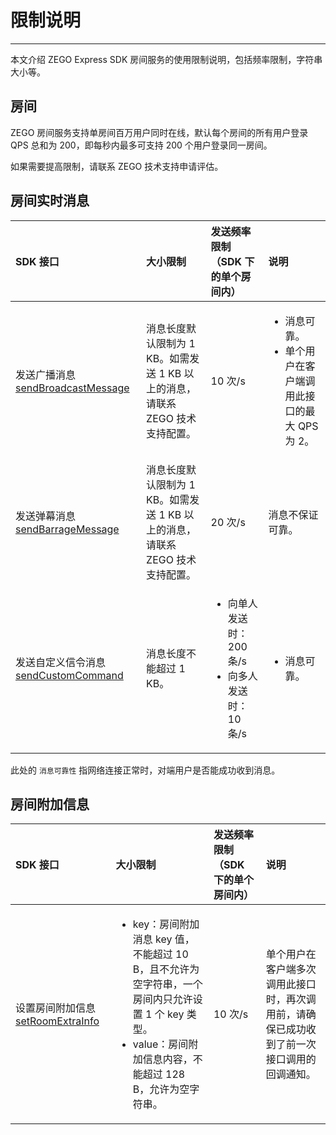 # 限制说明
---

本文介绍 ZEGO Express SDK 房间服务的使用限制说明，包括频率限制，字符串大小等。

## 房间

ZEGO 房间服务支持单房间百万用户同时在线，默认每个房间的所有用户登录 QPS 总和为 200，即每秒内最多可支持 200 个用户登录同一房间。


<Note title="说明">如果需要提高限制，请联系 ZEGO 技术支持申请评估。</Note>

## 房间实时消息

| SDK 接口   | 大小限制 | 发送频率限制（SDK 下的单个房间内）  | 说明 |
| :---------- | :----------- | :-------- | :-- |
| 发送广播消息  [sendBroadcastMessage](https://doc-zh.zego.im/unique-api/express-video-sdk/zh/dart_flutter/zego_express_engine/ZegoExpressEngineIM/sendBroadcastMessage.html)    | 消息长度默认限制为 1 KB。如需发送 1 KB 以上的消息，请联系 ZEGO 技术支持配置。    |  10 次/s  | <ul><li>消息可靠。</li><li>单个用户在客户端调用此接口的最大 QPS 为 2。</li></ul> |
| 发送弹幕消息 [sendBarrageMessage](https://doc-zh.zego.im/unique-api/express-video-sdk/zh/dart_flutter/zego_express_engine/ZegoExpressEngineIM/sendBarrageMessage.html)  | 消息长度默认限制为 1 KB。如需发送 1 KB 以上的消息，请联系 ZEGO 技术支持配置。  | 20 次/s | <p>消息不保证可靠。</p> |
| 发送自定义信令消息 [sendCustomCommand](https://doc-zh.zego.im/unique-api/express-video-sdk/zh/dart_flutter/zego_express_engine/ZegoExpressEngineIM/sendCustomCommand.html)   | 消息长度不能超过 1 KB。 | <ul><li>向单人发送时：200 条/s</li><li>向多人发送时：10 条/s</li></ul> | <ul><li>消息可靠。</li></ul> |

<Note title="说明">此处的 `消息可靠性` 指网络连接正常时，对端用户是否能成功收到消息。</Note>


## 房间附加信息

| SDK 接口   | 大小限制  | 发送频率限制（SDK 下的单个房间内） | 说明 |
| :------ | :----------- | :------- | :------- |
| 设置房间附加信息 [setRoomExtraInfo](https://doc-zh.zego.im/unique-api/express-video-sdk/zh/dart_flutter/zego_express_engine/ZegoExpressEngineRoom/setRoomExtraInfo.html)| <ul><li> key：房间附加消息 key 值，不能超过 10 B，且不允许为空字符串，一个房间内只允许设置 1 个 key 类型。</li><li>value：房间附加信息内容，不能超过 128 B，允许为空字符串。</li></ul> | <p>10 次/s</p> | 单个用户在客户端多次调用此接口时，再次调用前，请确保已成功收到了前一次接口调用的回调通知。 |